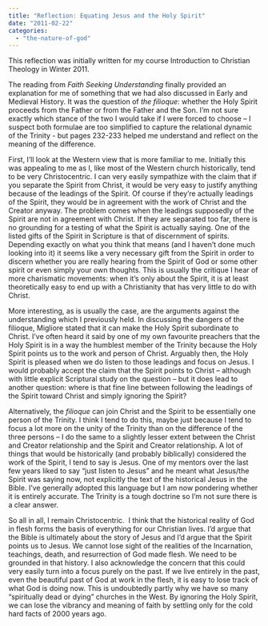 ```yaml
---
title: "Reflection: Equating Jesus and the Holy Spirit"
date: "2011-02-22"
categories: 
  - "the-nature-of-god"
---
```


This reflection was initially written for my course Introduction to Christian Theology in Winter 2011.

The reading from _Faith Seeking Understanding_ finally provided an explanation for me of something that we had also discussed in Early and Medieval History. It was the question of _the filioque_: whether the Holy Spirit proceeds from the Father or from the Father and the Son. I’m not sure exactly which stance of the two I would take if I were forced to choose – I suspect both formulae are too simplified to capture the relational dynamic of the Trinity - but pages 232-233 helped me understand and reflect on the meaning of the difference.

<!--more-->First, I’ll look at the Western view that is more familiar to me. Initially this was appealing to me as I, like most of the Western church historically, tend to be very Christocentric. I can very easily sympathize with the claim that if you separate the Spirit from Christ, it would be very easy to justify anything because of the leadings of the Spirit. Of course if they’re actually leadings of the Spirit, they would be in agreement with the work of Christ and the Creator anyway. The problem comes when the leadings supposedly of the Spirit are not in agreement with Christ. If they are separated too far, there is no grounding for a testing of what the Spirit is actually saying. One of the listed gifts of the Spirit in Scripture is that of discernment of spirits. Depending exactly on what you think that means (and I haven’t done much looking into it) it seems like a very necessary gift from the Spirit in order to discern whether you are really hearing from the Spirit of God or some other spirit or even simply your own thoughts. This is usually the critique I hear of more charismatic movements: when it’s only about the Spirit, it is at least theoretically easy to end up with a Christianity that has very little to do with Christ.

More interesting, as is usually the case, are the arguments against the understanding which I previously held. In discussing the dangers of the filioque, Migliore stated that it can make the Holy Spirit subordinate to Christ. I’ve often heard it said by one of my own favourite preachers that the Holy Spirit is in a way the humblest member of the Trinity because the Holy Spirit points us to the work and person of Christ. Arguably then, the Holy Spirit is pleased when we do listen to those leadings and focus on Jesus. I would probably accept the claim that the Spirit points to Christ – although with little explicit Scriptural study on the question – but it does lead to another question: where is that fine line between following the leadings of the Spirit toward Christ and simply ignoring the Spirit?

Alternatively, the _filioque_ can join Christ and the Spirit to be essentially one person of the Trinity. I think I tend to do this, maybe just because I tend to focus a lot more on the unity of the Trinity than on the difference of the three persons – I do the same to a slightly lesser extent between the Christ and Creator relationship and the Spirit and Creator relationship. A lot of things that would be historically (and probably biblically) considered the work of the Spirit, I tend to say is Jesus. One of my mentors over the last few years liked to say “just listen to Jesus” and he meant what Jesus/the Spirit was saying now, not explicitly the text of the historical Jesus in the Bible. I’ve generally adopted this language but I am now pondering whether it is entirely accurate. The Trinity is a tough doctrine so I’m not sure there is a clear answer.

So all in all, I remain Christocentric.  I think that the historical reality of God in flesh forms the basis of everything for our Christian lives. I’d argue that the Bible is ultimately about the story of Jesus and I’d argue that the Spirit points us to Jesus. We cannot lose sight of the realities of the Incarnation, teachings, death, and resurrection of God made flesh. We need to be grounded in that history. I also acknowledge the concern that this could very easily turn into a focus purely on the past. If we live entirely in the past, even the beautiful past of God at work in the flesh, it is easy to lose track of what God is doing now. This is undoubtedly partly why we have so many “spiritually dead or dying” churches in the West. By ignoring the Holy Spirit, we can lose the vibrancy and meaning of faith by settling only for the cold hard facts of 2000 years ago.
